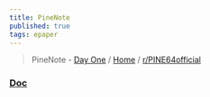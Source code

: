 ```yaml
---
title: PineNote
published: true
tags: epaper
---
```

> PineNote - [Day One](https://shom.dev/posts/20250308_pinenote-day-one/) /  [Home](https://www.pine64.org/pinenote/) / [ r/PINE64official ](https://www.reddit.com/r/PINE64official/)

### [Doc](https://pine64.org/documentation/PineNote/_full/)
